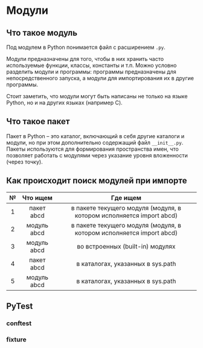 # Модули
## Что такое модуль
Под модулем в Python понимается файл с расширением `.py`. 

Модули предназначены для того, чтобы в них хранить часто используемые функции, классы, константы и т.п. 
Можно условно разделить модули и программы: программы предназначены для непосредственного запуска, 
а модули для импортирования их в другие программы.

Стоит заметить, что модули могут быть написаны не только на языке Python, но и на других языках (например C).

## Что такое пакет
Пакет в Python – это каталог, включающий в себя другие каталоги и модули, но при этом дополнительно содержащий файл `__init__.py`. 
Пакеты используются для формирования пространства имен, что позволяет работать с модулями через указание уровня вложенности (через точку).

## Как происходит поиск модулей при импорте

|  №  |  Что ищем   |                               Где ищем                               |
|:---:|:-----------:|:--------------------------------------------------------------------:|
|  1  | пакет abcd  | в пакете текущего модуля (модуля, в котором исполняется import abcd) |
|  2  | модуль abcd | в пакете текущего модуля (модуля, в котором исполняется import abcd) |
|  3  | модуль abcd |                   во встроенных (built-in) модулях                   |
|  4  | пакет abcd  |                  в каталогах, указанных в sys.path                   |
|  5  | модуль abcd |                  в каталогах, указанных в sys.path                   |

## PyTest
### conftest
### fixture

